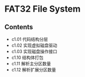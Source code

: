 # FAT32 File System

## Contents

- c1.01 代码结构分层
- c1.02 实现虚拟磁盘驱动
- c1.03 实现磁盘操作接口
- c1.10 结构体打包
- c1.11 解析主分区数量
- c1.12 解析扩展分区数量